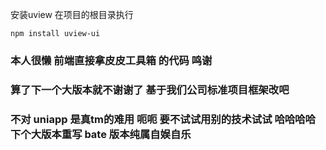  安装uview 在项目的根目录执行

   ```
   npm install uview-ui
   ```
### 本人很懒 前端直接拿皮皮工具箱 的代码 鸣谢
### 算了下一个大版本就不谢谢了 基于我们公司标准项目框架改吧 
### 不对 uniapp 是真tm的难用 呃呃 要不试试用别的技术试试  哈哈哈哈 下个大版本重写 bate 版本纯属自娱自乐